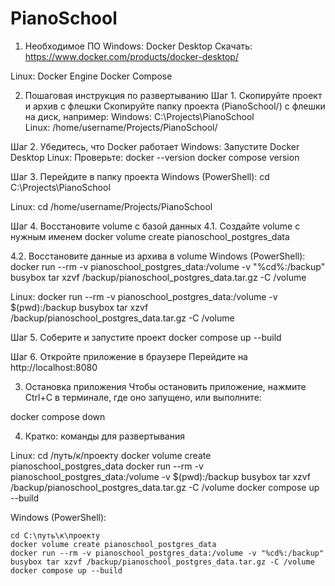 # PianoSchool
1. Необходимое ПО
Windows:
	Docker Desktop
	Скачать: https://www.docker.com/products/docker-desktop/

Linux:
	Docker Engine
	Docker Compose

2. Пошаговая инструкция по развертыванию
Шаг 1. Скопируйте проект и архив с флешки
Скопируйте папку проекта (PianoSchool/) с флешки на диск, например:
	Windows: C:\Projects\PianoSchool\
	Linux: /home/username/Projects/PianoSchool/

Шаг 2. Убедитесь, что Docker работает
Windows: 
	Запустите Docker Desktop 
Linux: 
	Проверьте:
	docker --version
	docker compose version

Шаг 3. Перейдите в папку проекта
Windows (PowerShell):
	cd C:\Projects\PianoSchool

Linux:
	cd /home/username/Projects/PianoSchool

Шаг 4. Восстановите volume с базой данных
4.1. Создайте volume с нужным именем
	docker volume create pianoschool_postgres_data

4.2. Восстановите данные из архива в volume
Windows (PowerShell):
	docker run --rm -v pianoschool_postgres_data:/volume -v "%cd%:/backup" busybox tar xzvf /backup/pianoschool_postgres_data.tar.gz -C /volume

Linux:
	docker run --rm -v pianoschool_postgres_data:/volume -v $(pwd):/backup busybox tar xzvf /backup/pianoschool_postgres_data.tar.gz -C /volume

Шаг 5. Соберите и запустите проект
docker compose up --build

Шаг 6. Откройте приложение в браузере
Перейдите на http://localhost:8080

3. Остановка приложения
Чтобы остановить приложение, нажмите Ctrl+C в терминале, где оно запущено,
или выполните:

docker compose down

4. Кратко: команды для развертывания

Linux:
	cd /путь/к/проекту
	docker volume create pianoschool_postgres_data
	docker run --rm -v pianoschool_postgres_data:/volume -v $(pwd):/backup busybox tar xzvf /backup/pianoschool_postgres_data.tar.gz -C /volume
	docker compose up --build


Windows (PowerShell):

	cd C:\путь\к\проекту
	docker volume create pianoschool_postgres_data
	docker run --rm -v pianoschool_postgres_data:/volume -v "%cd%:/backup" busybox tar xzvf /backup/pianoschool_postgres_data.tar.gz -C /volume
	docker compose up --build
